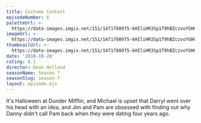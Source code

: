 ```yaml
---
title: Costume Contest
episodeNumber: 6
paletteUrl: >-
  https://dato-images.imgix.net/151/1471788975-kHIliHR3Sp1T9hBZczvoYGH0bUq.jpg?auto=enhance&ch=DPR%2CWidth&palette=json
imageUrl: >-
  https://dato-images.imgix.net/151/1471788975-kHIliHR3Sp1T9hBZczvoYGH0bUq.jpg?auto=compress%2Cformat&ch=DPR%2CWidth&w=500
thumbnailUrl: >-
  https://dato-images.imgix.net/151/1471788975-kHIliHR3Sp1T9hBZczvoYGH0bUq.jpg?auto=enhance&ch=DPR%2CWidth&fit=crop&fm=jpg&h=280&w=500
date: '2010-10-28'
rating: 8.1
director: Dean Holland
seasonName: Season 7
seasonSlug: season-7
layout: episode.ejs
---
```


It's Halloween at Dunder Mifflin, and Michael is upset that Darryl went over his head with an idea, and Jim and Pam are obsessed with finding out why Danny didn't call Pam back when they were dating four years ago.